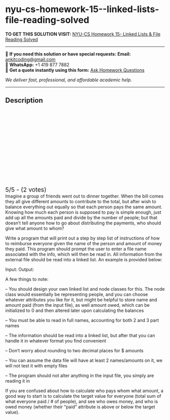 # nyu-cs-homework-15--linked-lists-file-reading-solved
**TO GET THIS SOLUTION VISIT:** [NYU-CS Homework 15- Linked Lists & File Reading Solved](https://www.ankitcodinghub.com/product/nyu-cs-homework-15-linked-lists-file-reading-solved/)


---

📩 **If you need this solution or have special requests:** **Email:** ankitcoding@gmail.com  
📱 **WhatsApp:** +1 419 877 7882  
📄 **Get a quote instantly using this form:** [Ask Homework Questions](https://www.ankitcodinghub.com/services/ask-homework-questions/)

*We deliver fast, professional, and affordable academic help.*

---

<h2>Description</h2>



<div class="kk-star-ratings kksr-auto kksr-align-center kksr-valign-top" data-payload="{&quot;align&quot;:&quot;center&quot;,&quot;id&quot;:&quot;118809&quot;,&quot;slug&quot;:&quot;default&quot;,&quot;valign&quot;:&quot;top&quot;,&quot;ignore&quot;:&quot;&quot;,&quot;reference&quot;:&quot;auto&quot;,&quot;class&quot;:&quot;&quot;,&quot;count&quot;:&quot;2&quot;,&quot;legendonly&quot;:&quot;&quot;,&quot;readonly&quot;:&quot;&quot;,&quot;score&quot;:&quot;5&quot;,&quot;starsonly&quot;:&quot;&quot;,&quot;best&quot;:&quot;5&quot;,&quot;gap&quot;:&quot;4&quot;,&quot;greet&quot;:&quot;Rate this product&quot;,&quot;legend&quot;:&quot;5\/5 - (2 votes)&quot;,&quot;size&quot;:&quot;24&quot;,&quot;title&quot;:&quot;NYU-CS  Homework 15- Linked Lists \u0026amp; File Reading Solved&quot;,&quot;width&quot;:&quot;138&quot;,&quot;_legend&quot;:&quot;{score}\/{best} - ({count} {votes})&quot;,&quot;font_factor&quot;:&quot;1.25&quot;}">

<div class="kksr-stars">

<div class="kksr-stars-inactive">
            <div class="kksr-star" data-star="1" style="padding-right: 4px">


<div class="kksr-icon" style="width: 24px; height: 24px;"></div>
        </div>
            <div class="kksr-star" data-star="2" style="padding-right: 4px">


<div class="kksr-icon" style="width: 24px; height: 24px;"></div>
        </div>
            <div class="kksr-star" data-star="3" style="padding-right: 4px">


<div class="kksr-icon" style="width: 24px; height: 24px;"></div>
        </div>
            <div class="kksr-star" data-star="4" style="padding-right: 4px">


<div class="kksr-icon" style="width: 24px; height: 24px;"></div>
        </div>
            <div class="kksr-star" data-star="5" style="padding-right: 4px">


<div class="kksr-icon" style="width: 24px; height: 24px;"></div>
        </div>
    </div>

<div class="kksr-stars-active" style="width: 138px;">
            <div class="kksr-star" style="padding-right: 4px">


<div class="kksr-icon" style="width: 24px; height: 24px;"></div>
        </div>
            <div class="kksr-star" style="padding-right: 4px">


<div class="kksr-icon" style="width: 24px; height: 24px;"></div>
        </div>
            <div class="kksr-star" style="padding-right: 4px">


<div class="kksr-icon" style="width: 24px; height: 24px;"></div>
        </div>
            <div class="kksr-star" style="padding-right: 4px">


<div class="kksr-icon" style="width: 24px; height: 24px;"></div>
        </div>
            <div class="kksr-star" style="padding-right: 4px">


<div class="kksr-icon" style="width: 24px; height: 24px;"></div>
        </div>
    </div>
</div>


<div class="kksr-legend" style="font-size: 19.2px;">
            5/5 - (2 votes)    </div>
    </div>
Imagine a group of friends went out to dinner together. When the bill comes they all give different amounts to contribute to the total, but after wish to balance everything out equally so that each person pays the same amount. Knowing how much each person is supposed to pay is simple enough, just add up all the amounts paid and divide by the number of people; but that doesn’t tell anyone how to go about distributing the payments, who should give what amount to whom?

Write a program that will print out a step by step list of instructions of how to reimburse everyone given the name of the person and amount of money they paid. This program should prompt the user to enter a file name associated with the info, which will then be read in. All information from the external file should be read into a linked list. An example is provided below:

Input: Output:

A few things to note:

– You should design your own linked list and node classes for this. The node class would essentially be representing people, and you can choose whatever attributes you like for it, but might be helpful to store name and amount paid (from the input file), as well amount owed, which can be initialized to 0 and then altered later upon calculating the balances

– You must be able to read in full names, accounting for both 2 and 3 part names

– The information should be read into a linked list, but after that you can handle it in whatever format you find convenient

– Don’t worry about rounding to two decimal places for $ amounts

– You can assume the data file will have at least 2 names/amounts on it, we will not test it with empty files

– The program should not alter anything in the input file, you simply are reading it in

If you are confused about how to calculate who pays whom what amount, a good way to start is to calculate the target value for everyone (total sum of what everyone paid / # of people), and see who owes money, and who is owed money (whether their “paid” attribute is above or below the target value).
